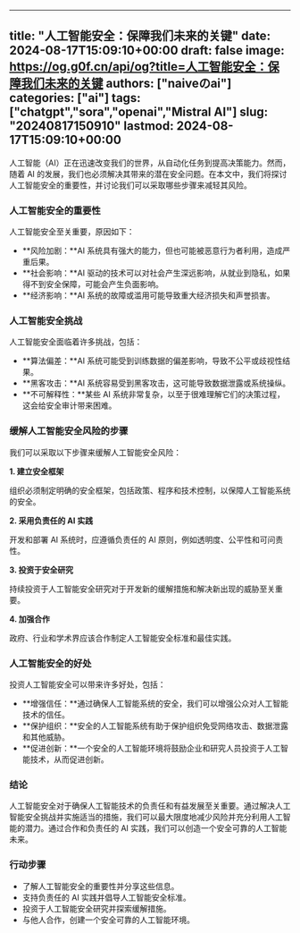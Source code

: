 
---
title: "人工智能安全：保障我们未来的关键"
date: 2024-08-17T15:09:10+00:00
draft: false
image: https://og.g0f.cn/api/og?title=人工智能安全：保障我们未来的关键
authors: ["naiveのai"]
categories: ["ai"]
tags: ["chatgpt","sora","openai","Mistral AI"]
slug: "20240817150910"
lastmod: 2024-08-17T15:09:10+00:00
---
人工智能（AI）正在迅速改变我们的世界，从自动化任务到提高决策能力。然而，随着 AI 的发展，我们也必须解决其带来的潜在安全问题。在本文中，我们将探讨人工智能安全的重要性，并讨论我们可以采取哪些步骤来减轻其风险。

### 人工智能安全的重要性

人工智能安全至关重要，原因如下：

* **风险加剧：**AI 系统具有强大的能力，但也可能被恶意行为者利用，造成严重后果。
* **社会影响：**AI 驱动的技术可以对社会产生深远影响，从就业到隐私，如果得不到安全保障，可能会产生负面影响。
* **经济影响：**AI 系统的故障或滥用可能导致重大经济损失和声誉损害。

### 人工智能安全挑战

人工智能安全面临着许多挑战，包括：

* **算法偏差：**AI 系统可能受到训练数据的偏差影响，导致不公平或歧视性结果。
* **黑客攻击：**AI 系统容易受到黑客攻击，这可能导致数据泄露或系统操纵。
* **不可解释性：**某些 AI 系统非常复杂，以至于很难理解它们的决策过程，这会给安全审计带来困难。

### 缓解人工智能安全风险的步骤

我们可以采取以下步骤来缓解人工智能安全风险：

**1. 建立安全框架**

组织必须制定明确的安全框架，包括政策、程序和技术控制，以保障人工智能系统的安全。

**2. 采用负责任的 AI 实践**

开发和部署 AI 系统时，应遵循负责任的 AI 原则，例如透明度、公平性和可问责性。

**3. 投资于安全研究**

持续投资于人工智能安全研究对于开发新的缓解措施和解决新出现的威胁至关重要。

**4. 加强合作**

政府、行业和学术界应该合作制定人工智能安全标准和最佳实践。

### 人工智能安全的好处

投资人工智能安全可以带来许多好处，包括：

* **增强信任：**通过确保人工智能系统的安全，我们可以增强公众对人工智能技术的信任。
* **保护组织：**安全的人工智能系统有助于保护组织免受网络攻击、数据泄露和其他威胁。
* **促进创新：**一个安全的人工智能环境将鼓励企业和研究人员投资于人工智能技术，从而促进创新。

### 结论

人工智能安全对于确保人工智能技术的负责任和有益发展至关重要。通过解决人工智能安全挑战并实施适当的措施，我们可以最大限度地减少风险并充分利用人工智能的潜力。通过合作和负责任的 AI 实践，我们可以创造一个安全可靠的人工智能未来。

### 行动步骤

* 了解人工智能安全的重要性并分享这些信息。
* 支持负责任的 AI 实践并倡导人工智能安全标准。
* 投资于人工智能安全研究并探索缓解措施。
* 与他人合作，创建一个安全可靠的人工智能环境。
